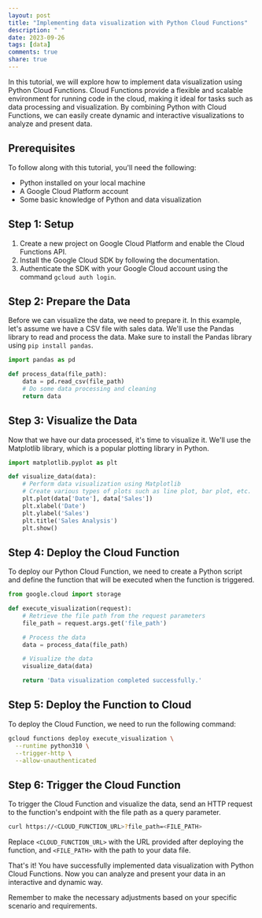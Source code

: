 ```yaml
---
layout: post
title: "Implementing data visualization with Python Cloud Functions"
description: " "
date: 2023-09-26
tags: [data]
comments: true
share: true
---
```


<!--#python #data #visualization #cloud-->

In this tutorial, we will explore how to implement data visualization using Python Cloud Functions. Cloud Functions provide a flexible and scalable environment for running code in the cloud, making it ideal for tasks such as data processing and visualization. By combining Python with Cloud Functions, we can easily create dynamic and interactive visualizations to analyze and present data.

## Prerequisites

To follow along with this tutorial, you'll need the following:

- Python installed on your local machine
- A Google Cloud Platform account
- Some basic knowledge of Python and data visualization

## Step 1: Setup

1. Create a new project on Google Cloud Platform and enable the Cloud Functions API.
2. Install the Google Cloud SDK by following the documentation.
3. Authenticate the SDK with your Google Cloud account using the command `gcloud auth login`.

## Step 2: Prepare the Data

Before we can visualize the data, we need to prepare it. In this example, let's assume we have a CSV file with sales data. We'll use the Pandas library to read and process the data. Make sure to install the Pandas library using `pip install pandas`.

```python
import pandas as pd

def process_data(file_path):
    data = pd.read_csv(file_path)
    # Do some data processing and cleaning
    return data
```

## Step 3: Visualize the Data

Now that we have our data processed, it's time to visualize it. We'll use the Matplotlib library, which is a popular plotting library in Python.

```python
import matplotlib.pyplot as plt

def visualize_data(data):
    # Perform data visualization using Matplotlib
    # Create various types of plots such as line plot, bar plot, etc.
    plt.plot(data['Date'], data['Sales'])
    plt.xlabel('Date')
    plt.ylabel('Sales')
    plt.title('Sales Analysis')
    plt.show()
```

## Step 4: Deploy the Cloud Function

To deploy our Python Cloud Function, we need to create a Python script and define the function that will be executed when the function is triggered.

```python
from google.cloud import storage

def execute_visualization(request):
    # Retrieve the file path from the request parameters
    file_path = request.args.get('file_path')

    # Process the data
    data = process_data(file_path)

    # Visualize the data
    visualize_data(data)

    return 'Data visualization completed successfully.'
```

## Step 5: Deploy the Function to Cloud

To deploy the Cloud Function, we need to run the following command:

```bash
gcloud functions deploy execute_visualization \
  --runtime python310 \
  --trigger-http \
  --allow-unauthenticated
```

## Step 6: Trigger the Cloud Function

To trigger the Cloud Function and visualize the data, send an HTTP request to the function's endpoint with the file path as a query parameter.

```bash
curl https://<CLOUD_FUNCTION_URL>?file_path=<FILE_PATH>
```

Replace `<CLOUD_FUNCTION_URL>` with the URL provided after deploying the function, and `<FILE_PATH>` with the path to your data file.

That's it! You have successfully implemented data visualization with Python Cloud Functions. Now you can analyze and present your data in an interactive and dynamic way.

Remember to make the necessary adjustments based on your specific scenario and requirements.